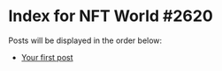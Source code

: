 # Index for NFT World #2620
Posts will be displayed in the order below:

- [Your first post](./001-first.md)

